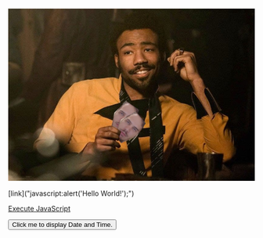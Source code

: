 [![pic](https://github.com/greeger/greeger/blob/master/pictures/Lando_poker.png "bruh")](https://t.me/gerg_pozhil)

[link]("javascript:alert('Hello World!');")

<a href="javascript:alert('Hello World!');">Execute JavaScript</a>

<button type="button"
onclick="document.getElementById('demo').innerHTML = Date()">
Click me to display Date and Time.</button>

<p id="demo"></p>
